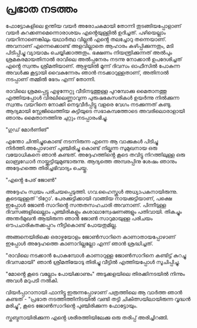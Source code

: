 # പ്രഭാത നടത്തം

ഫോട്ടോകളിലെ ഉന്തിയ വയർ അരോചകമായി തോന്നി തുടങ്ങിയപ്പോളാണ് വയർ കുറക്കണമെന്നൊരാശയം എൻ്റെയുള്ളിൽ  ഉദിച്ചത്. പഴിയെല്ലാം വയറിനാണെങ്കിലും യഥാർത്ഥ വില്ലൻ എൻ്റെ തലച്ചോറു തന്നെയാണ്. അവനാണ്‌ എന്നെക്കൊണ്ട് അളവില്ലാതെ ആഹാരം കഴിപ്പിക്കുന്നതും, മടി പിടിപ്പിച്ചു വ്യായാമം ചെയ്യിക്കാത്തതും. ഭക്ഷണം നിയന്ത്രിക്കുന്നത് അൽപും ശ്രമകരമായതിനാൽ രാവിലെ അൽപ്പനേരം നടന്നു നോക്കാൻ ഉപദേശിച്ചത് എൻ്റെ സ്വന്തം ശ്രീമതിയാണ്. ആഴ്ചയിൽ മൂന്ന് ദിവസം ഓഫീസിൽ പോകുന്ന അവൾക്കു കൂട്ടായി വൈകുന്നേരം ഞാൻ നടക്കാറുള്ളതാണ്, അതിനാൽ നടപ്പാണ് തമ്മിൽ ഭേദം എന്ന് തോന്നി.

രാവിലെ ശ്രമപ്പെട്ടു എഴുന്നേറ്റു വീടിനടുത്തുള്ള പുറമ്പോക്കു മൈതാനത്തു എത്തിയപ്പോൾ  വിരലിലെണ്ണാവുന്ന പുരുഷകേസരികൾ ഉയർന്നു നിൽക്കുന്ന സ്വന്തം വയറിനെ നോക്കി നെടുവീർപ്പിട്ടു വളരെ വേഗം നടക്കുന്നത് കണ്ടു. ആദ്യമായി സ്റ്റേജിലെത്തിയ കുട്ടിയുടെ സഭാകമ്പത്തോടെ അവരിലൊരാളായി ഞാനും മൈതാനത്തിനു ചുറ്റും നടപ്പാരംഭിച്ചു.

"ഗുഡ് മോർണിങ്"

എന്തോ ചിന്തിച്ചുകൊണ്ട് നടന്നിരുന്ന എന്നെ ആ വാക്കുകൾ പിടിച്ചു നിർത്തി.അപ്പോഴാണ് പുഞ്ചിരിച്ചു കൊണ്ട് നില്കുന്ന സുമുഖനായ ഒരു വയോധികനെ ഞാൻ കണ്ടത്. അദ്ദേഹത്തിൻ്റെ കൂടെ തവിട്ടു നിറത്തിലുള്ള ഒരു ലാബ്രഡോർ നായ്ക്കുട്ടിയുമുണ്ടാരുന്നു. ആദ്യത്തെ അമ്പരപ്പിനു ശേഷം ഞാനും അദ്ദേഹത്തെ തിരിച്ചഭിവാദ്യം ചെയ്തു.

"എൻ്റെ പേര് ജോൺ"

അദ്ദേഹം സ്വയം പരിചയപ്പെടുത്തി. ഗവ.ഹൈസ്കൂൾ അധ്യാപകനായിരുന്നു. കൂടെയുള്ളത് 'ടിറ്റോ'. പേരക്കുട്ടിക്കായി വാങ്ങിയ നായക്കുട്ടിയാണ്, പക്ഷെ ഇപ്പോൾ ജോൺ സാറിൻ്റെ  സന്തതസഹചാരി അവനാണ്. പിന്നീടുള്ള ദിവസങ്ങളിലെല്ലാം പുഞ്ചിരികളൂം കുശാലാന്വേഷണങ്ങളും പതിവായി. തികച്ചും അന്തർമുഖൻ ആയിരുന്ന ഞാൻ ജോൺ സാറുമായുള്ള പരിചയം ഔപചാരികതക്കപ്പുറം നീട്ടികൊണ്ട് പോയതുമില്ല.

അങ്ങനെയിരിക്കെ ഒരാഴ്ചയോളം ജോൺസാറിനെ കാണാതായപ്പോഴാണ് ഇപ്പോൾ അദ്ദേഹത്തെ കാണാറില്ലല്ലോ എന്ന് ഞാൻ ശ്രദ്ധിച്ചത്.

"രാവിലെ നടക്കാൻ പോകുമ്പോൾ കാണാറുള്ള ജോൺസാറിനെ കണ്ടിട്ട് കുറച്ചു ദിവസമായി" ഞാൻ ശ്രീമതിയോടു തിരിച്ചു വീട്ടിൽ എത്തിയപ്പോൾ സൂചിപ്പിച്ചു.

"മോൻ്റെ കൂടെ വല്ലോം പോയിക്കാണും" അടുക്കളയിലെ തിരക്കിനടയിൽ നിന്നും അവൾ മറുപടി നൽകി.

വിയർപ്പാറാനായി ഫാനിട്ടു ഇരുന്നപ്പോഴാണ്  പത്രത്തിലെ ആ വാർത്ത ഞാൻ കണ്ടത്  - "പ്രഭാത നടത്തിത്തിനിടയിൽ വണ്ടി തട്ടി ചികിത്സയിലായിരുന്ന വൃദ്ധൻ മരിച്ചു", കൂടെ ജോൺസാറിൻ്റെ പുഞ്ചിരിക്കുന്ന ഫോട്ടോയും.

സ്തബ്ദനായിരിക്കുന്ന എൻ്റെ ശരീരത്തിയിലേക്കു ഒരു തരിപ്പ് അരിച്ചിറങ്ങി.




